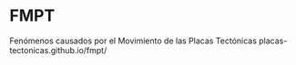 # FMPT
Fenómenos causados por el Movimiento de las Placas Tectónicas
 placas-tectonicas.github.io/fmpt/
